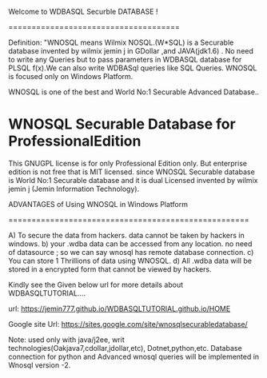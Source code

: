 Welcome to WDBASQL Securble DATABASE !

=====================================

Definition: "WNOSQL means Wilmix NOSQL.(W*SQL) is a Securable database invented by wilmix jemin j in GDollar ,and JAVA(jdk1.6) . No need to write any Queries but to pass parameters in WDBASQL database for PLSQL f(x).We can also write WDBASql queries like SQL Queries. WNOSQL is focused only on Windows Platform.

WNOSQL   is  one  of  the  best   and   World  No:1 Securable Advanced  Database..

WNOSQL Securable Database for ProfessionalEdition
===================================================
This  GNUGPL  license  is  for  only  Professional  Edition only. But  enterprise  edition  is  not  free that  is  MIT licensed. since
WNOSQL Securable  database   is  World No:1  Securable  database  and  it  is  dual Licensed invented  by  wilmix jemin j (Jemin Information Technology).



ADVANTAGES of Using WNOSQL in Windows Platform

====================================================

A) To secure the data from hackers. data cannot be taken by hackers in windows. b) your .wdba data can be accessed from any location. no need of datasource ; so we can say wnosql has remote database connection. c) You can store 1 Thrillions of data using WNOSQL. d) All .wdba data will be stored in a encrypted form that cannot be viewed by hackers.

Kindly see the Given below url for more details about WDBASQLTUTORIAL....

url: https://jemin777.github.io/WDBASQLTUTORIAL.github.io/HOME

Google site  Url: https://sites.google.com/site/wnosqlsecurabledatabase/

Note:  used  only  with  java/j2ee, writ technologies(Oakjava7,cdollar,jdollar,etc), Dotnet,python,etc.
Database connection  for python and Advanced wnosql queries will be implemented in Wnosql version -2. 



